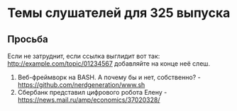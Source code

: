 # Темы слушателей для 325 выпуска
## Просьба
Если не затруднит, если ссылка выглидит вот так: http://example.com/topic/01234567 добавляйте на конце неё слеш.

1. Веб-фреймворк на BASH. А почему бы и нет, собственно? - https://github.com/nerdgeneration/www.sh
1. Сбербанк представил цифрового робота Елену - https://news.mail.ru/amp/economics/37020328/
